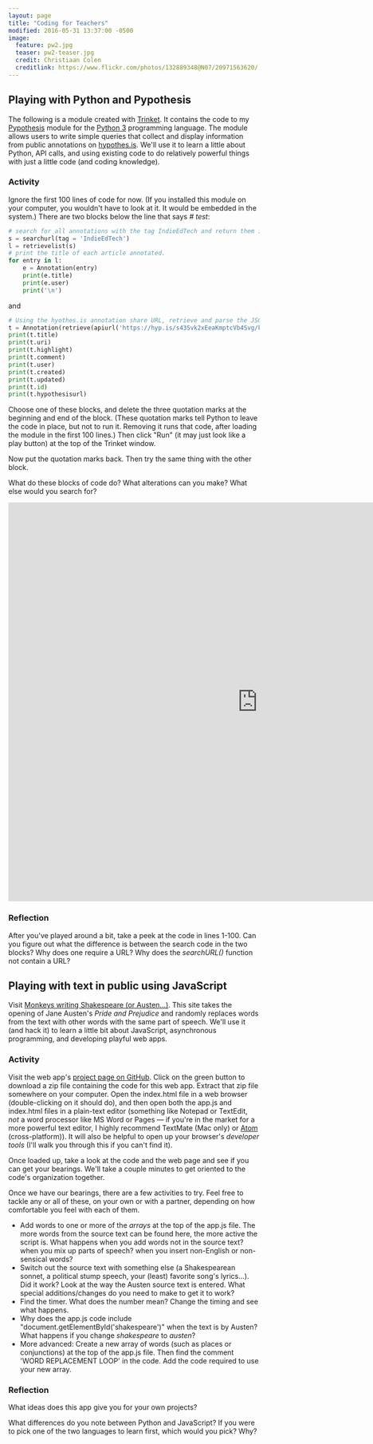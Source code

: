 ```yaml
---
layout: page
title: "Coding for Teachers"
modified: 2016-05-31 13:37:00 -0500
image:
  feature: pw2.jpg
  teaser: pw2-teaser.jpg
  credit: Christiaan Colen
  creditlink: https://www.flickr.com/photos/132889348@N07/20971563620/
---
```


## Playing with Python and Pypothesis

The following is a module created with [Trinket](https://trinket.io). It contains the code to my [Pypothesis](https://github.com/kshaffer/pypothesis) module for the [Python 3](https://www.python.org/) programming language. The module allows users to write simple queries that collect and display information from public annotations on [hypothes.is](https://hypothes.is). We'll use it to learn a little about Python, API calls, and using existing code to do relatively powerful things with just a little code (and coding knowledge).

### Activity

Ignore the first 100 lines of code for now. (If you installed this module on your computer, you wouldn't have to look at it. It would be embedded in the system.) There are two blocks below the line that says *\# test*:

~~~python
# search for all annotations with the tag IndieEdTech and return them in json format.
s = searchurl(tag = 'IndieEdTech')
l = retrievelist(s)
# print the title of each article annotated.
for entry in l:
    e = Annotation(entry)
    print(e.title)
    print(e.user)
    print('\n')
~~~

and

~~~python
# Using the hyothes.is annotation share URL, retrieve and parse the JSON data for that annotation, then print it.
t = Annotation(retrieve(apiurl('https://hyp.is/s43Svk2xEeaKmptcVb4Svg/kris.shaffermusic.com/2015/03/sustainable-pedagogy/')))
print(t.title)
print(t.uri)
print(t.highlight)
print(t.comment)
print(t.user)
print(t.created)
print(t.updated)
print(t.id)
print(t.hypothesisurl)
~~~

Choose one of these blocks, and delete the three quotation marks at the beginning and end of the block. (These quotation marks tell Python to leave the code in place, but not to run it. Removing it runs that code, after loading the module in the first 100 lines.) Then click "Run" (it may just look like a play button) at the top of the Trinket window.

Now put the quotation marks back. Then try the same thing with the other block.

What do these blocks of code do? What alterations can you make? What else would you search for?

<iframe src="https://trinket.io/embed/python3/ac6183e555" style="indent: -200px" width="1000" height="800" frameborder="0" marginwidth="0" marginheight="0" allowfullscreen></iframe>

### Reflection

After you've played around a bit, take a peek at the code in lines 1-100. Can you figure out what the difference is between the search code in the two blocks? Why does one require a URL? Why does the *searchURL()* function not contain a URL?

## Playing with text in public using JavaScript

Visit [Monkeys writing Shakespeare (or Austen...)](http://kris.shaffermusic.com/monkeyswritingshakespeare). This site takes the opening of Jane Austen's *Pride and Prejudice* and randomly replaces words from the text with other words with the same part of speech. We'll use it (and hack it) to learn a little bit about JavaScript, asynchronous programming, and developing playful web apps.

### Activity

Visit the web app's [project page on GitHub](https://github.com/kshaffer/monkeyswritingshakespeare). Click on the green button to download a zip file containing the code for this web app. Extract that zip file somewhere on your computer. Open the index.html file in a web browser (double-clicking on it should do), and then open both the app.js and index.html files in a plain-text editor (something like Notepad or TextEdit, *not* a word processor like MS Word or Pages ― if you're in the market for a more powerful text editor, I highly recommend TextMate (Mac only) or [Atom](https://atom.io) (cross-platform)). It will also be helpful to open up your browser's *developer tools* (I'll walk you through this if you can't find it).

Once loaded up, take a look at the code and the web page and see if you can get your bearings. We'll take a couple minutes to get oriented to the code's organization together.

Once we have our bearings, there are a few activities to try. Feel free to tackle any or all of these, on your own or with a partner, depending on how comfortable you feel with each of them.

- Add words to one or more of the *arrays* at the top of the app.js file. The more words from the source text can be found here, the more active the script is. What happens when you add words not in the source text? when you mix up parts of speech? when you insert non-English or non-sensical words?  
- Switch out the source text with something else (a Shakespearean sonnet, a political stump speech, your (least) favorite song's lyrics...). Did it work? Look at the way the Austen source text is entered. What special additions/changes do you need to make to get it to work?  
- Find the timer. What does the number mean? Change the timing and see what happens.  
- Why does the app.js code include "document.getElementById('shakespeare')" when the text is by Austen? What happens if you change *shakespeare* to *austen*?
- More advanced: Create a new array of words (such as places or conjunctions) at the top of the app.js file. Then find the comment 'WORD REPLACEMENT LOOP' in the code. Add the code required to use your new array.

### Reflection

What ideas does this app give you for your own projects?

What differences do you note between Python and JavaScript? If you were to pick one of the two languages to learn first, which would you pick? Why?
